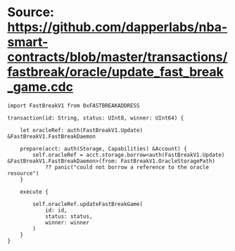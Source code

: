 # Source: https://github.com/dapperlabs/nba-smart-contracts/blob/master/transactions/fastbreak/oracle/update_fast_break_game.cdc

```
import FastBreakV1 from 0xFASTBREAKADDRESS

transaction(id: String, status: UInt8, winner: UInt64) {

    let oracleRef: auth(FastBreakV1.Update) &FastBreakV1.FastBreakDaemon

    prepare(acct: auth(Storage, Capabilities) &Account) {
        self.oracleRef = acct.storage.borrow<auth(FastBreakV1.Update) &FastBreakV1.FastBreakDaemon>(from: FastBreakV1.OracleStoragePath)
            ?? panic("could not borrow a reference to the oracle resource")
    }

    execute {

        self.oracleRef.updateFastBreakGame(
            id: id,
            status: status,
            winner: winner
        )
    }
}
```
